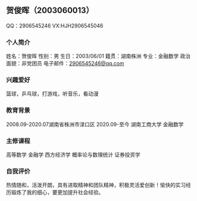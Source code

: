 ## 贺俊晖（2003060013）

QQ：2906545246  VX:HJH2906545046

### 个人简介
姓名：贺俊晖
性别：男
生日：2003/06/01
籍贯：湖南株洲
专业：金融数学
政治面貌：非党团员
电子邮件：2906545246@qq.com

### 兴趣爱好
篮球，乒乓球，打游戏，听音乐，看动漫

### 教育背景
2008.09-2020.07湖南省株洲市渌口区
2020.09-至今 湖南工商大学 金融数学

### 主修课程
高等数学  金融学  西方经济学
概率论与数理统计 证券投资学

### 自我评价
热情随和，活泼开朗，具有进取精神和团队精神，积极灵活爱创新！愉快的实习经历锻炼了我的细心，要更加提升社会经验。
